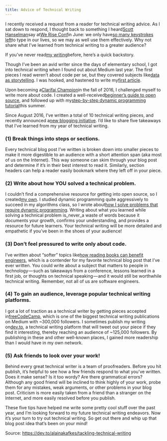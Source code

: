 ```yaml
---
title: Advice of Technical Writing
---
```


I recently received a request from a reader for technical writing advice. As I sat down to respond, I thought back to something I heard[Scott Hanselman](https://www.hanselman.com/)say at[We Rise Conf](https://werise.tech/)in June: we only have[so many keystrokes left](http://keysleft.com/)to type in our lives, so we may as well use them effectively. Why not share what I’ve learned from technical writing to a greater audience?

If you’ve never read[my writing](http://alainakafk.es/#/words)before, here’s a quick backstory.

Though I’ve been an avid writer since the days of elementary school, I got into technical writing when I found out about Medium last year. The first pieces I read weren’t about code per se, but they covered subjects like[data as storytelling](https://medium.com/@lamthuyvo/you-and-me-as-data-points-958ed4723f51). I was hooked, and hastened to write my[first article](https://medium.com/ladies-storm-hackathons/the-gender-gap-as-told-by-data-71dfce420519).

Upon becoming a[Clarifai Champion](http://blog.clarifai.com/clarifai-champions-round-2-meet-our-newest-future-developer-evangelists/#.WZb2FxJSyRt)in the fall of 2016, I challenged myself to write more about code. I created a well-received[beginner’s guide to open source](https://medium.com/clarifai-champions/99-pr-oblems-a-beginners-guide-to-open-source-abc1b867385a), and followed up with my[step-by-step dynamic programming tutorial](https://medium.freecodecamp.org/demystifying-dynamic-programming-3efafb8d4296)this summer.

Since August 2016, I’ve written a total of 10 technical writing pieces, and recently announced a[new blogging initiative](https://alainakafkes.github.io/chronicles/about/). I’d like to share five takeaways that I’ve learned from my year of technical writing.

### \(1\) Break things into steps or sections.

Every technical blog post I’ve written is broken down into smaller pieces to make it more digestible to an audience with a short attention span \(aka most of us on the Internet\). This way someone can skim through your blog post and determine if it’s in their best interest to read it. Similarly, section headers can help a reader easily bookmark where they left off in your piece.

### \(2\) Write about how YOU solved a technical problem.

I couldn’t find a comprehensive resource for getting into open source, so I created[my own](https://medium.com/clarifai-champions/99-pr-oblems-a-beginners-guide-to-open-source-abc1b867385a). I studied dynamic programming quite aggressively to succeed in my algorithms class, so I wrote about[how I solve problems that require dynamic programming](https://medium.freecodecamp.org/demystifying-dynamic-programming-3efafb8d4296). Writing about what you learned while solving a technical problem is_never_a waste of words because it documents your growth, confirms your understanding, and provides a resource for future learners. Your technical writing will be more detailed and empathetic if you’ve been in the shoes of your audience!

### \(3\) Don’t feel pressured to write only about code.

I’ve written about “softer” topics like[how reading books can benefit engineers](https://medium.com/@alainakafkes/on-literature-linked-lists-6730308a0d81), which is a contender for my favorite technical blog post that I’ve ever written. You could write about a subject that matters to people in technology — such as takeaways from a conference, lessons learned in a first job, or thoughts on technical speaking — and it would still be worthwhile technical writing. Remember, not all of us are software engineers.

### \(4\) To gain an audience, leverage popular technical writing platforms.

I got a lot of traction as a technical writer by getting pieces accepted in[freeCodeCamp](https://medium.freecodecamp.org/), which is one of the biggest technical writing publications on Medium with ~300,000 followers. I sometimes publish my writing on[dev.to](https://dev.to/), a technical writing platform that will tweet out your piece if they find it interesting, thereby reaching an audience of ~125,000 followers. By publishing in these and other well-known places, I gained more readership than I would have in my own network.

### \(5\) Ask friends to look over your work!

Behind every great technical writer is a team of proofreaders. Before you hit publish, it’s helpful to see how a few friends respond to what you’ve written. Does it make sense? Is it too wordy? Are there grammatical errors? Although any good friend will be inclined to think highly of your work, probe them for any mistakes, weak arguments, or other problems in your blog post. Criticism is more easily taken from a friend than a stranger on the Internet, and more easily resolved before you publish.

These five tips have helped me write some pretty cool stuff over the past year, and I’m looking forward to my future technical writing endeavors. Now it’s your turn to try out technical writing. So get out there and whip up that blog post idea that’s been on your mind!



Source: https://dev.to/alainakafkes/tackling-technical-writing

